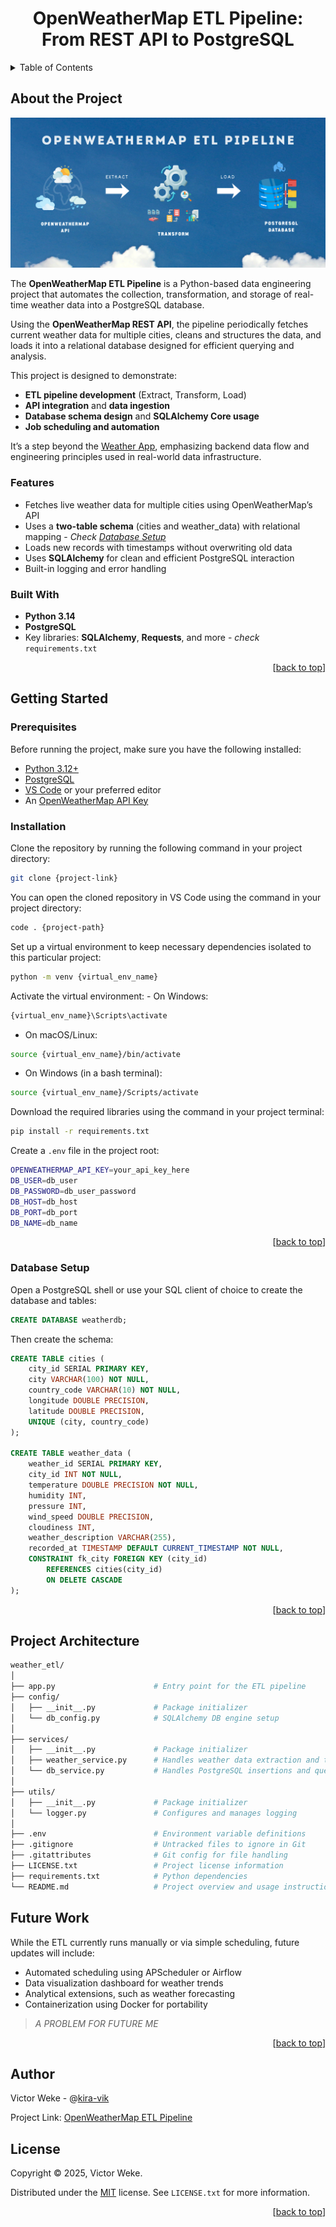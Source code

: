 <h1 align="center">OpenWeatherMap ETL Pipeline: From REST API to PostgreSQL</h1>
<a name="readme-top"></a>

<!-- TABLE OF CONTENTS -->
<details>
  <summary>Table of Contents</summary>
  <ol>
    <li>
      <a href="#about-the-project">About The Project</a>
      <ul>
        <li><a href="#features">Features</a></li>
        <li><a href="#built-with">Built With</a></li>
      </ul>
    </li>
    <li>
      <a href="#getting-started">Getting Started</a>
      <ul>
        <li><a href="#prerequisites">Prerequisites</a></li>
        <li><a href="#installation">Installation</a></li>
        <li><a href="#database-setup">Database Setup</a></li>
      </ul>
    </li>
    <li><a href="#project-architecture">Project Architecture</a></li>
    <li><a href="#future-work">Future Work</a></li>
    <li><a href="#author">Author</a></li>
    <li><a href="#license">License</a></li>
  </ol>
</details>

## About the Project

![ETL Pipeline](https://github.com/kira-vik/OpenWeatherMap-ETL-Pipeline/blob/main/etl-pipeline.png)

The **OpenWeatherMap ETL Pipeline** is a Python-based data engineering project that automates the collection, transformation, and storage of real-time weather data into a PostgreSQL database.

Using the **OpenWeatherMap REST API**, the pipeline periodically fetches current weather data for multiple cities, cleans and structures the data, and loads it into a relational database designed for efficient querying and analysis.

This project is designed to demonstrate:

- **ETL pipeline development** (Extract, Transform, Load)
- **API integration** and **data ingestion**
- **Database schema design** and **SQLAlchemy Core usage**
- **Job scheduling and automation**

It’s a step beyond the [Weather App](https://github.com/kira-vik/weather-app-api-project), emphasizing backend data flow and engineering principles used in real-world data infrastructure.

### Features

- Fetches live weather data for multiple cities using OpenWeatherMap’s API
- Uses a **two-table schema** (cities and weather_data) with relational mapping - _Check <a href="#database-setup">Database Setup</a>_
- Loads new records with timestamps without overwriting old data
- Uses **SQLAlchemy** for clean and efficient PostgreSQL interaction
- Built-in logging and error handling

### Built With

- **Python 3.14**
- **PostgreSQL**
- Key libraries: **SQLAlchemy**, **Requests**, and more - _check_ `requirements.txt`

<p align="right">
  [<a href="#readme-top">back to top</a>]
</p>

## Getting Started

### Prerequisites

Before running the project, make sure you have the following installed:

- [Python 3.12+](https://www.python.org/downloads/)
- [PostgreSQL](https://www.postgresql.org/download/)
- [VS Code](https://code.visualstudio.com/) or your preferred editor
- An [OpenWeatherMap API Key](https://openweathermap.org/api)

### Installation

Clone the repository by running the following command in your project directory:

```bash
git clone {project-link}
```

You can open the cloned repository in VS Code using the command in your project directory:

```bash
code . {project-path}
```

Set up a virtual environment to keep necessary dependencies isolated to this particular project:

```bash
python -m venv {virtual_env_name}
```

Activate the virtual environment: - On Windows:

```bash
{virtual_env_name}\Scripts\activate
```

- On macOS/Linux:

```bash
source {virtual_env_name}/bin/activate
```

- On Windows (in a bash terminal):

```bash
source {virtual_env_name}/Scripts/activate
```

Download the required libraries using the command in your project terminal:

```bash
pip install -r requirements.txt
```

Create a `.env` file in the project root:

```bash
OPENWEATHERMAP_API_KEY=your_api_key_here
DB_USER=db_user
DB_PASSWORD=db_user_password
DB_HOST=db_host
DB_PORT=db_port
DB_NAME=db_name
```

<p align="right">
  [<a href="#readme-top">back to top</a>]
</p>

### Database Setup

Open a PostgreSQL shell or use your SQL client of choice to create the database and tables:

```sql
CREATE DATABASE weatherdb;
```

Then create the schema:

```sql
CREATE TABLE cities (
    city_id SERIAL PRIMARY KEY,
    city VARCHAR(100) NOT NULL,
    country_code VARCHAR(10) NOT NULL,
    longitude DOUBLE PRECISION,
    latitude DOUBLE PRECISION,
    UNIQUE (city, country_code)
);

CREATE TABLE weather_data (
    weather_id SERIAL PRIMARY KEY,
    city_id INT NOT NULL,
    temperature DOUBLE PRECISION NOT NULL,
    humidity INT,
    pressure INT,
    wind_speed DOUBLE PRECISION,
    cloudiness INT,
    weather_description VARCHAR(255),
    recorded_at TIMESTAMP DEFAULT CURRENT_TIMESTAMP NOT NULL,
    CONSTRAINT fk_city FOREIGN KEY (city_id)
        REFERENCES cities(city_id)
        ON DELETE CASCADE
);
```

<p align="right">
  [<a href="#readme-top">back to top</a>]
</p>

## Project Architecture

```bash
weather_etl/
│
├── app.py                      # Entry point for the ETL pipeline
├── config/
│   ├── __init__.py             # Package initializer
│   └── db_config.py            # SQLAlchemy DB engine setup
│
├── services/
│   ├── __init__.py             # Package initializer
│   ├── weather_service.py      # Handles weather data extraction and transformation
│   └── db_service.py           # Handles PostgreSQL insertions and queries
│
├── utils/
│   ├── __init__.py             # Package initializer
│   └── logger.py               # Configures and manages logging
│
├── .env                        # Environment variable definitions
├── .gitignore                  # Untracked files to ignore in Git
├── .gitattributes              # Git config for file handling
├── LICENSE.txt                 # Project license information
├── requirements.txt            # Python dependencies
└── README.md                   # Project overview and usage instructions
```

## Future Work

While the ETL currently runs manually or via simple scheduling, future updates will include:

- Automated scheduling using APScheduler or Airflow
- Data visualization dashboard for weather trends
- Analytical extensions, such as weather forecasting
- Containerization using Docker for portability

 > _A PROBLEM FOR FUTURE ME_

 <p align="right">
  [<a href="#readme-top">back to top</a>]
</p>

  <!--AUTHOR-->
## Author

  Victor Weke - @[kira-vik](https://github.com/kira-vik)

  Project Link: [OpenWeatherMap ETL Pipeline](https://github.com/kira-vik/OpenWeatherMap-ETL-Pipeline)
  
  <!--LICENSE-->
## License
  
  Copyright © 2025, Victor Weke.
  
  Distributed under the [MIT](https://choosealicense.com/licenses/mit/) license. See `LICENSE.txt` for more information.

<p align="right">
  [<a href="#readme-top">back to top</a>]
</p>
